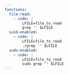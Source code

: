 ```yaml
---
functions:
  file-read:
    - code: |
        LFILE=file_to_read
        grep '' $LFILE
  suid-enabled:
    - code: |
        LFILE=file_to_read
        ./grep '' $LFILE
  sudo-enabled:
    - code: |
        LFILE=file_to_read
        sudo grep '' $LFILE
---
```

